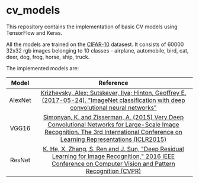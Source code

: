 # cv_models

This repository contains the implementation of basic CV models using TensorFlow and Keras.

All the models are trained on the [CIFAR-10](https://www.cs.toronto.edu/~kriz/cifar.html) datasest. It consists of 60000 32x32 rgb images belonging to 10 classes - airplane, automobile, bird, cat, deer, dog, frog, horse, ship, truck.

The implemented models are:


| Model     | Reference                                                                                                                                 |
| :-------: | :---------------------------------------------------------------------------------------------------------------------------------------: |
| AlexNet   |  [Krizhevsky, Alex; Sutskever, Ilya; Hinton, Geoffrey E. (2017-05-24). "ImageNet classification with deep convolutional neural networks"](https://papers.nips.cc/paper/2012/hash/c399862d3b9d6b76c8436e924a68c45b-Abstract.html)                                                                 |
| VGG16     |  [Simonyan, K. and Zisserman, A. (2015) Very Deep Convolutional Networks for Large-Scale Image Recognition. The 3rd International Conference on Learning Representations (ICLR2015)](https://arxiv.org/abs/1409.1556)                                                                                            |
| ResNet    | [K. He, X. Zhang, S. Ren and J. Sun, "Deep Residual Learning for Image Recognition," 2016 IEEE Conference on Computer Vision and Pattern Recognition (CVPR)](https://arxiv.org/abs/1512.03385)                                                                                                               |

